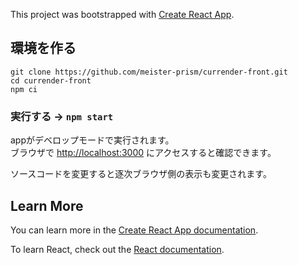 This project was bootstrapped with [Create React App](https://github.com/facebook/create-react-app).

## 環境を作る
```
git clone https://github.com/meister-prism/currender-front.git
cd currender-front
npm ci
```

### 実行する → `npm start`

appがデベロップモードで実行されます。<br />
ブラウザで [http://localhost:3000](http://localhost:3000) にアクセスすると確認できます。

ソースコードを変更すると逐次ブラウザ側の表示も変更されます。


## Learn More

You can learn more in the [Create React App documentation](https://facebook.github.io/create-react-app/docs/getting-started).

To learn React, check out the [React documentation](https://reactjs.org/).
